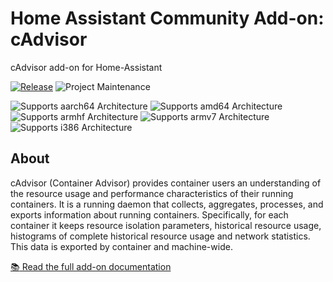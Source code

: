 # Home Assistant Community Add-on: cAdvisor

cAdvisor add-on for Home-Assistant

[![Release][releases-shield]][releases]
![Project Maintenance][maintenance-shield]

![Supports aarch64 Architecture][aarch64-shield]
![Supports amd64 Architecture][amd64-shield]
![Supports armhf Architecture][armhf-shield]
![Supports armv7 Architecture][armv7-shield]
![Supports i386 Architecture][i386-shield]

## About

cAdvisor (Container Advisor) provides container users an understanding of the resource usage and performance characteristics of their running containers. It is a running daemon that collects, aggregates, processes, and exports information about running containers. Specifically, for each container it keeps resource isolation parameters, historical resource usage, histograms of complete historical resource usage and network statistics. This data is exported by container and machine-wide.

[:books: Read the full add-on documentation](https://github.com/google/cadvisor)

[aarch64-shield]: https://img.shields.io/badge/aarch64-yes-green.svg
[amd64-shield]: https://img.shields.io/badge/amd64-yes-green.svg
[armhf-shield]: https://img.shields.io/badge/armhf-no-red.svg
[armv7-shield]: https://img.shields.io/badge/armv7-yes-green.svg
[i386-shield]: https://img.shields.io/badge/i386-no-red.svg
[releases-shield]: https://img.shields.io/github/release/christian-vdz/hassio-cadvisor-addon.svg
[releases]: https://github.com/christian-vdz/hassio-cadvisor-addon/releases
[maintenance-shield]: https://img.shields.io/maintenance/yes/2023.svg
